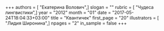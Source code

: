 +++
authors = [ "Екатерина Волович",]
slogan = ""
rubric = [ "Чудеса лингвистики",]
year = "2012"
month = "01"
date = "2017-05-24T18:04:33+03:00"
title = "Квантичек"
first_page = "20"
illustrators = [ "Лидия Широнина",]
npages = "2"
in_sample = false
+++
